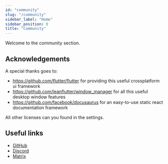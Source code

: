 ```yaml
---
id: "community"
slug: "/community"
sidebar_label: "Home"
sidebar_position: 0
title: "Community"
---
```


Welcome to the community section.

## Acknowledgements

A special thanks goes to:

* <https://github.com/flutter/flutter> for providing this useful crossplatform ui framework
* <https://github.com/leanflutter/window_manager> for all this useful desktop window features
* <https://github.com/facebook/docusaurus> for an easy-to-use static react documentation framework

All other licenses can you found in the settings.

## Useful links

* [GitHub](https://github.com/LinwoodCloud/Butterfly)
* [Discord](https://go.linwood.dev/discord)
* [Matrix](https://go.linwood.dev/matrix)
